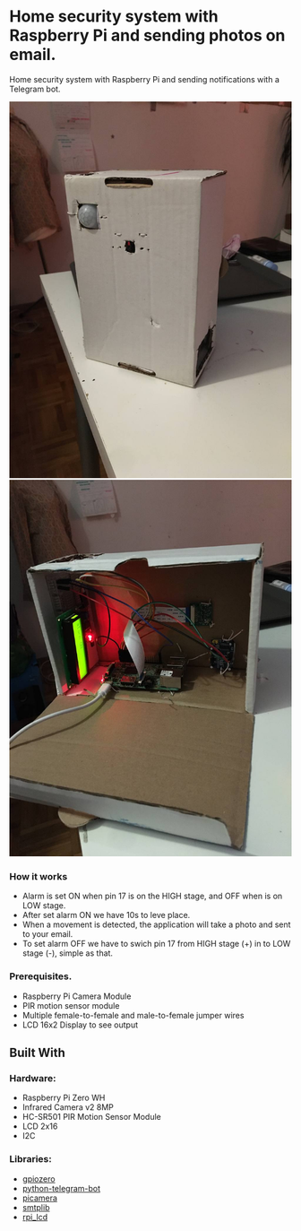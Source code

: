 # Home security system with Raspberry Pi and sending photos on email.


Home security system with Raspberry Pi and sending notifications with a Telegram bot.

![Alt text](photo_2024-01-06_18-26-36.jpg)
![Alt text](photo_2024-01-06_18-27-07.jpg)

### How it works

- Alarm is set ON when pin 17 is on the HIGH stage, and OFF when is on LOW stage.
- After set alarm ON we have 10s to leve place.
- When a movement is detected, the application will take a photo and sent to your email.  
- To set alarm OFF we have to swich pin 17 from HIGH stage (+) in to LOW stage (-), simple as that.   


### Prerequisites.

* Raspberry Pi Camera Module  
* PIR motion sensor module   
* Multiple female-to-female and male-to-female jumper wires
* LCD 16x2 Display to see output   



## Built With
### Hardware:
* Raspberry Pi Zero WH
* Infrared Camera v2 8MP
* HC-SR501 PIR Motion Sensor Module
* LCD 2x16
* I2C

### Libraries:
* [gpiozero](https://pypi.org/project/gpiozero/)
* [python-telegram-bot](https://github.com/python-telegram-bot/python-telegram-bot)  
* [picamera](https://pypi.org/project/picamera/)
* [smtplib](https://docs.python.org/3/library/smtplib.html)
* [rpi_lcd](https://pypi.org/project/rpi-lcd/) 
